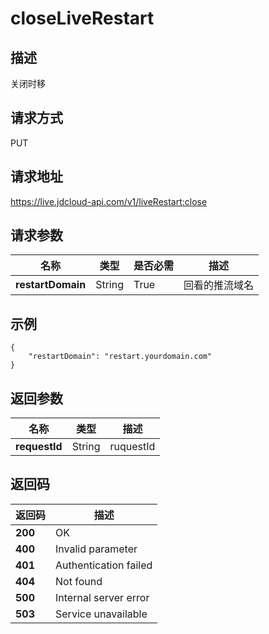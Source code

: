 # closeLiveRestart


## 描述
关闭时移

## 请求方式
PUT

## 请求地址
https://live.jdcloud-api.com/v1/liveRestart:close


## 请求参数
|名称|类型|是否必需|描述|
|---|---|---|---|
|**restartDomain**|String|True|回看的推流域名|


## 示例
    {
        "restartDomain": "restart.yourdomain.com"
    }

## 返回参数
|名称|类型|描述|
|---|---|---|
|**requestId**|String|ruquestId|


## 返回码
|返回码|描述|
|---|---|
|**200**|OK|
|**400**|Invalid parameter|
|**401**|Authentication failed|
|**404**|Not found|
|**500**|Internal server error|
|**503**|Service unavailable|

